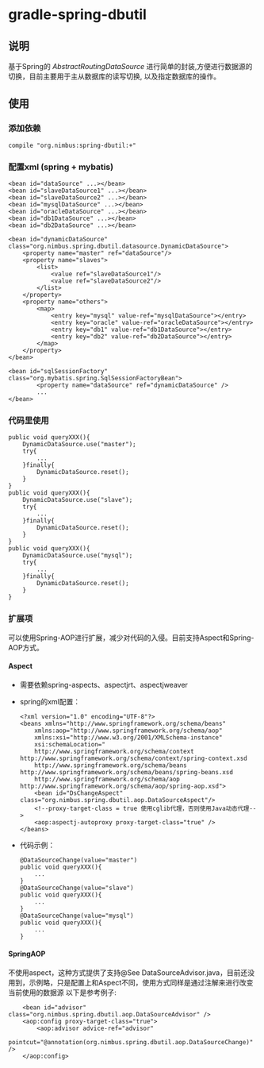# gradle-spring-dbutil

## 说明
基于Spring的 *AbstractRoutingDataSource* 进行简单的封装,方便进行数据源的切换，目前主要用于主从数据库的读写切换, 以及指定数据库的操作。


## 使用 

### 添加依赖
	compile "org.nimbus:spring-dbutil:+"
		
### 配置xml (spring + mybatis)

	<bean id="dataSource" ...></bean>
	<bean id="slaveDataSource1" ...></bean>
	<bean id="slaveDataSource2" ...></bean>
	<bean id="mysqlDataSource" ...></bean>
	<bean id="oracleDataSource" ...></bean>
	<bean id="db1DataSource" ...></bean>
	<bean id="db2DataSource" ...></bean>
		
	<bean id="dynamicDataSource" class="org.nimbus.spring.dbutil.datasource.DynamicDataSource">
		<property name="master" ref="dataSource"/>
		<property name="slaves">
			<list>
				<value ref="slaveDataSource1"/>
				<value ref="slaveDataSource2"/>
			</list>
		</property>
		<property name="others">
            <map>
                <entry key="mysql" value-ref="mysqlDataSource"></entry>
                <entry key="oracle" value-ref="oracleDataSource"></entry>
                <entry key="db1" value-ref="db1DataSource"></entry>
                <entry key="db2" value-ref="db2DataSource"></entry>
            </map>
        </property>
	</bean>
		
	<bean id="sqlSessionFactory" class="org.mybatis.spring.SqlSessionFactoryBean">
			<property name="dataSource" ref="dynamicDataSource" />
			...
	</bean>
		
### 代码里使用

	public void queryXXX(){
		DynamicDataSource.use("master");
		try{
			...
		}finally{
			DynamicDataSource.reset();
		}
	}
	public void queryXXX(){
		DynamicDataSource.use("slave");
		try{
			...
		}finally{
			DynamicDataSource.reset();
		}
	}
	public void queryXXX(){
		DynamicDataSource.use("mysql");
		try{
			...
		}finally{
			DynamicDataSource.reset();
		}
	}
		
### 扩展项
可以使用Spring-AOP进行扩展，减少对代码的入侵。目前支持Aspect和Spring-AOP方式。

#### Aspect
*	需要依赖spring-aspects、aspectjrt、aspectjweaver
*	spring的xml配置：

		<?xml version="1.0" encoding="UTF-8"?>
		<beans xmlns="http://www.springframework.org/schema/beans"
			xmlns:aop="http://www.springframework.org/schema/aop"
			xmlns:xsi="http://www.w3.org/2001/XMLSchema-instance"
			xsi:schemaLocation="
		    http://www.springframework.org/schema/context http://www.springframework.org/schema/context/spring-context.xsd
		    http://www.springframework.org/schema/beans http://www.springframework.org/schema/beans/spring-beans.xsd
		    http://www.springframework.org/schema/aop http://www.springframework.org/schema/aop/spring-aop.xsd">
		    <bean id="DsChangeAspect" class="org.nimbus.spring.dbutil.aop.DataSourceAspect"/>
		    <!--proxy-target-class = true 使用cglib代理，否则使用Java动态代理-->
		    <aop:aspectj-autoproxy proxy-target-class="true" />
		</beans>
		
*	代码示例：

		@DataSourceChange(value="master")
		public void queryXXX(){
			...
		}
		@DataSourceChange(value="slave")
		public void queryXXX(){
			...
		}
		@DataSourceChange(value="mysql")
		public void queryXXX(){
			...
		}
		
#### SpringAOP
不使用aspect，这种方式提供了支持@See DataSourceAdvisor.java，目前还没用到，示例略，只是配置上和Aspect不同，使用方式同样是通过注解来进行改变当前使用的数据源
以下是参考例子:

		<bean id="advisor" class="org.nimbus.spring.dbutil.aop.DataSourceAdvisor" />
		<aop:config proxy-target-class="true">
			<aop:advisor advice-ref="advisor"
				pointcut="@annotation(org.nimbus.spring.dbutil.aop.DataSourceChange)" />
		</aop:config>

